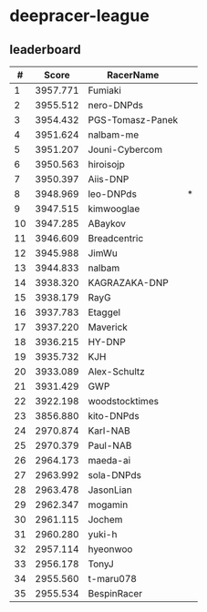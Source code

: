 # deepracer-league

## leaderboard

<!-- leaderboard -->
| # | Score | RacerName |   |
| - | ----- | --------- | - |
| 1 | 3957.771 | Fumiaki | |
| 2 | 3955.512 | nero-DNPds | |
| 3 | 3954.432 | PGS-Tomasz-Panek | |
| 4 | 3951.624 | nalbam-me | |
| 5 | 3951.207 | Jouni-Cybercom | |
| 6 | 3950.563 | hiroisojp | |
| 7 | 3950.397 | Aiis-DNP | |
| 8 | 3948.969 | leo-DNPds | * |
| 9 | 3947.515 | kimwooglae | |
| 10 | 3947.285 | ABaykov | |
| 11 | 3946.609 | Breadcentric | |
| 12 | 3945.988 | JimWu | |
| 13 | 3944.833 | nalbam | |
| 14 | 3938.320 | KAGRAZAKA-DNP | |
| 15 | 3938.179 | RayG | |
| 16 | 3937.783 | Etaggel | |
| 17 | 3937.220 | Maverick | |
| 18 | 3936.215 | HY-DNP | |
| 19 | 3935.732 | KJH | |
| 20 | 3933.089 | Alex-Schultz | |
| 21 | 3931.429 | GWP | |
| 22 | 3922.198 | woodstocktimes | |
| 23 | 3856.880 | kito-DNPds | |
| 24 | 2970.874 | Karl-NAB | |
| 25 | 2970.379 | Paul-NAB | |
| 26 | 2964.173 | maeda-ai | |
| 27 | 2963.992 | sola-DNPds | |
| 28 | 2963.478 | JasonLian | |
| 29 | 2962.347 | mogamin | |
| 30 | 2961.115 | Jochem | |
| 31 | 2960.280 | yuki-h | |
| 32 | 2957.114 | hyeonwoo | |
| 33 | 2956.178 | TonyJ | |
| 34 | 2955.560 | t-maru078 | |
| 35 | 2955.534 | BespinRacer | |
